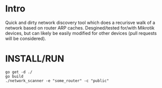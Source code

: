 # Intro

Quick and dirty network discovery tool which does a recurisve walk of a network based on router ARP caches. Desgined/tested for/with Mikrotik devices, but can likely be easily modified for other devices (pull requests will be considered). 

# INSTALL/RUN

    go get -d ./
    go build
    ./network_scanner -e "some_router" -c "public"
